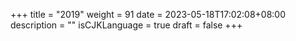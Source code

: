 +++
title = "2019"
weight = 91
date = 2023-05-18T17:02:08+08:00
description = ""
isCJKLanguage = true
draft = false
+++